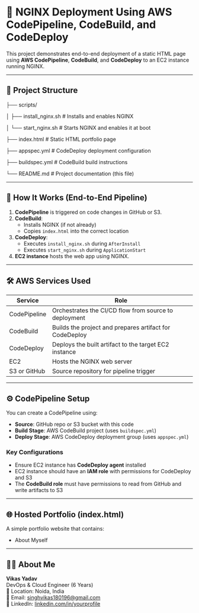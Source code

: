# 🚀 NGINX Deployment Using AWS CodePipeline, CodeBuild, and CodeDeploy

This project demonstrates end-to-end deployment of a static HTML page using **AWS CodePipeline**, **CodeBuild**, and **CodeDeploy** to an EC2 instance running NGINX.

---

## 📂 Project Structure

├── scripts/

│ ├── install_nginx.sh # Installs and enables NGINX

│ └── start_nginx.sh # Starts NGINX and enables it at boot

├── index.html # Static HTML portfolio page

├── appspec.yml # CodeDeploy deployment configuration

├── buildspec.yml # CodeBuild build instructions

└── README.md # Project documentation (this file)


---

## 🧪 How It Works (End-to-End Pipeline)

1. **CodePipeline** is triggered on code changes in GitHub or S3.
2. **CodeBuild**:
   - Installs NGINX (if not already)
   - Copies `index.html` into the correct location
3. **CodeDeploy**:
   - Executes `install_nginx.sh` during `AfterInstall`
   - Executes `start_nginx.sh` during `ApplicationStart`
4. **EC2 instance** hosts the web app using NGINX.

---

## 🛠️ AWS Services Used

| Service       | Role                                                                 |
|---------------|----------------------------------------------------------------------|
| CodePipeline  | Orchestrates the CI/CD flow from source to deployment                |
| CodeBuild     | Builds the project and prepares artifact for CodeDeploy              |
| CodeDeploy    | Deploys the built artifact to the target EC2 instance                |
| EC2           | Hosts the NGINX web server                                           |
| S3 or GitHub  | Source repository for pipeline trigger                               |

---

## ⚙️ CodePipeline Setup

You can create a CodePipeline using:

- **Source**: GitHub repo or S3 bucket with this code
- **Build Stage**: AWS CodeBuild project (uses `buildspec.yml`)
- **Deploy Stage**: AWS CodeDeploy deployment group (uses `appspec.yml`)

### Key Configurations

- Ensure EC2 instance has **CodeDeploy agent** installed
- EC2 instance should have an **IAM role** with permissions for CodeDeploy and S3
- The **CodeBuild role** must have permissions to read from GitHub and write artifacts to S3

---

## 🌐 Hosted Portfolio (index.html)

A simple portfolio website that contains:

- About Myself

---

## 🧑‍💻 About Me

**Vikas Yadav**  
DevOps & Cloud Engineer (6 Years)  
📍 Location: Noida, India  
📧 Email: [singhvikas180196@gmail.com](mailto:singhvikas180196@gmail.com)  
🔗 LinkedIn: [linkedin.com/in/yourprofile](https://linkedin.com/in/yourprofile)
